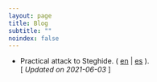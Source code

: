 ```yaml
---
layout: page
title: Blog
subtitle: "" 
noindex: false
---
```


- Practical attack to Steghide.
  ( [en](/stego/aletheia/steghide-attack-en) | [es](/stego/aletheia/steghide-attack-es) ).
  <br>[ *Updated on 2021-06-03* ]




